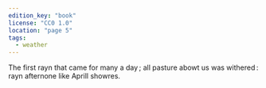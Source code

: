 ```yaml
---
edition_key: "book"
license: "CC0 1.0"
location: "page 5"
tags:
  - weather
---
```

The first rayn that came for many a day ;
all pasture abowt us was withered : rayn afternone like Aprill
showres.

